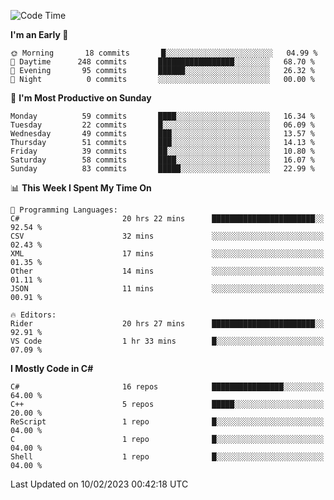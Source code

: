 <!--START_SECTION:waka-->
![Code Time](http://img.shields.io/badge/Code%20Time-921%20hrs%2054%20mins-blue)

**I'm an Early 🐤** 

```text
🌞 Morning       18 commits       █░░░░░░░░░░░░░░░░░░░░░░░░   04.99 % 
🌆 Daytime      248 commits       █████████████████░░░░░░░░   68.70 % 
🌃 Evening       95 commits       ██████░░░░░░░░░░░░░░░░░░░   26.32 % 
🌙 Night          0 commits       ░░░░░░░░░░░░░░░░░░░░░░░░░   00.00 % 

```
📅 **I'm Most Productive on Sunday** 

```text
Monday          59 commits       ████░░░░░░░░░░░░░░░░░░░░░   16.34 % 
Tuesday         22 commits       █░░░░░░░░░░░░░░░░░░░░░░░░   06.09 % 
Wednesday       49 commits       ███░░░░░░░░░░░░░░░░░░░░░░   13.57 % 
Thursday        51 commits       ███░░░░░░░░░░░░░░░░░░░░░░   14.13 % 
Friday          39 commits       ██░░░░░░░░░░░░░░░░░░░░░░░   10.80 % 
Saturday        58 commits       ████░░░░░░░░░░░░░░░░░░░░░   16.07 % 
Sunday          83 commits       █████░░░░░░░░░░░░░░░░░░░░   22.99 % 

```


📊 **This Week I Spent My Time On** 

```text
💬 Programming Languages: 
C#                       20 hrs 22 mins      ███████████████████████░░   92.54 % 
CSV                      32 mins             ░░░░░░░░░░░░░░░░░░░░░░░░░   02.43 % 
XML                      17 mins             ░░░░░░░░░░░░░░░░░░░░░░░░░   01.35 % 
Other                    14 mins             ░░░░░░░░░░░░░░░░░░░░░░░░░   01.11 % 
JSON                     11 mins             ░░░░░░░░░░░░░░░░░░░░░░░░░   00.91 % 

🔥 Editors: 
Rider                    20 hrs 27 mins      ███████████████████████░░   92.91 % 
VS Code                  1 hr 33 mins        █░░░░░░░░░░░░░░░░░░░░░░░░   07.09 % 

```

**I Mostly Code in C#** 

```text
C#                       16 repos            ████████████████░░░░░░░░░   64.00 % 
C++                      5 repos             █████░░░░░░░░░░░░░░░░░░░░   20.00 % 
ReScript                 1 repo              █░░░░░░░░░░░░░░░░░░░░░░░░   04.00 % 
C                        1 repo              █░░░░░░░░░░░░░░░░░░░░░░░░   04.00 % 
Shell                    1 repo              █░░░░░░░░░░░░░░░░░░░░░░░░   04.00 % 

```



 Last Updated on 10/02/2023 00:42:18 UTC
<!--END_SECTION:waka-->
